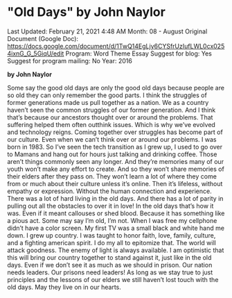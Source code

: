 # "Old Days" by John Naylor

Last Updated: February 21, 2021 4:48 AM
Month: 08 - August
Original Document (Google Doc): https://docs.google.com/document/d/1TwQ14EgLjy6CYSfrUzIufLWL0cx0254ixnG_G_5GiqU/edit
Program: Word Theme Essay
Suggest for blog: Yes
Suggest for program mailing: No
Year: 2016

**by John Naylor**

Some say the good old days are only the good old days because people are so old they can only remember the good parts. I think the struggles of former generations made us pull together as a nation. We as a country haven’t seen the common struggles of our former generation. And I think that’s because our ancestors thought over or around the problems. That suffering helped them often outthink issues. Which is why we’ve evolved and technology reigns. Coming together over struggles has become part of our culture. Even when we can’t think over or around our problems. I was born in 1983. So I’ve seen the tech transition as I grew up, I used to go over to Mamans and hang out for hours just talking and drinking coffee. Those aren’t things commonly seen any longer. And they’re memories many of our youth won’t make any effort to create. And so they won’t share memories of their elders after they pass on. They won’t learn a lot of where they come from or much about their culture unless it’s online. Then it’s lifeless, without empathy or expression. Without the human connection and experience. There was a lot of hard living in the old days. And there has a lot of parity in pulling out all the obstacles to over it in love! In the old days that’s how it was. Even if it meant callouses or shed blood. Because it has something like a pious act. Some may say I’m old, I’m not. When I was free my cellphone didn’t have a color screen. My first TV was a small black and white hand me down. I grew up country. I was taught to honor faith, love, family, culture, and a fighting american spirit. I do my all to epitomize that. The world will attack goodness. The enemy of light is always available. I am optimistic that this will bring our country together to stand against it, just like in the old days. Even if we don’t see it as much as we should in prison. Our nation needs leaders. Our prisons need leaders! As long as we stay true to just principles and the lessons of our elders we still haven’t lost touch with the old days. May they live on in our hearts.